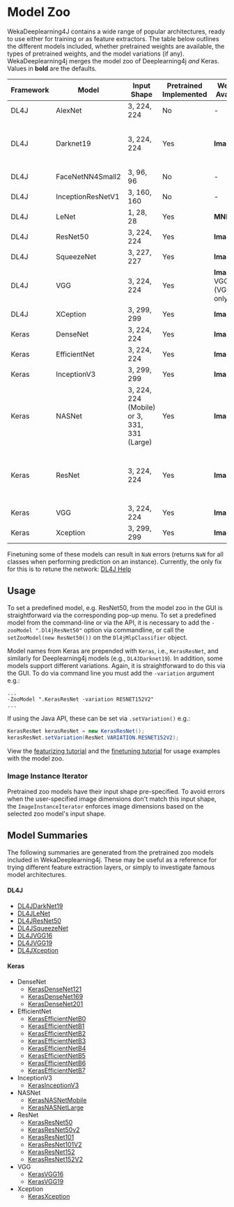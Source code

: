 # Model Zoo

WekaDeeplearning4J contains a wide range of popular architectures, ready to use either for training or as feature extractors.
The table below outlines the different models included, whether pretrained weights are available, the types of pretrained weights,
and the model variations (if any). WekaDeeplearning4j merges the model zoo of Deeplearning4j *and* Keras.
Values in **bold** are the defaults.

| Framework | Model             | Input Shape                                 | Pretrained Implemented | Weights Available                  | Varieties                            |
|-----------|-------------------|---------------------------------------------|------------------------|------------------------------------|--------------------------------------|
| DL4J      | AlexNet           | 3, 224, 224                                 | No                     | -                                  | -                                    |
| DL4J      | Darknet19         | 3, 224, 224                                 | Yes                    | **ImageNet**                       | **224x224** or 448x448 input size    |
| DL4J      | FaceNetNN4Small2  | 3, 96, 96                                   | No                     | -                                  | -                                    |
| DL4J      | InceptionResNetV1 | 3, 160, 160                                 | No                     | -                                  | -                                    |
| DL4J      | LeNet             | 1, 28, 28                                   | Yes                    | **MNIST**                          | -                                    |
| DL4J      | ResNet50          | 3, 224, 224                                 | Yes                    | **ImageNet**                       | -                                    |
| DL4J      | SqueezeNet        | 3, 227, 227                                 | Yes                    | **ImageNet**                       | -                                    |
| DL4J      | VGG               | 3, 224, 224                                 | Yes                    | **ImageNet**, VGGFace (VGG16 only) | **16**, 19                           |
| DL4J      | XCeption          | 3, 299, 299                                 | Yes                    | **ImageNet**                       | -                                    |
| Keras     | DenseNet          | 3, 224, 224                                 | Yes                    | **ImageNet**                       | **121**, 169, 201                    |
| Keras     | EfficientNet      | 3, 224, 224                                 | Yes                    | **ImageNet**                       | **B0** - B7                          |
| Keras     | InceptionV3       | 3, 299, 299                                 | Yes                    | **ImageNet**                       | -                                    |
| Keras     | NASNet            | 3, 224, 224 (Mobile) or 3, 331, 331 (Large) | Yes                    | **ImageNet**                       | **Mobile**, Large                    |
| Keras     | ResNet            | 3, 224, 224                                 | Yes                    | **ImageNet**                       | **50**, 50V2, 101, 101V2, 152, 152V2 |
| Keras     | VGG               | 3, 224, 224                                 | Yes                    | **ImageNet**                       | **16**, 19                           |
| Keras     | Xception          | 3, 299, 299                                 | Yes                    | **ImageNet**                       | -                                    |

Finetuning some of these models can result in `NaN` errors (returns `NaN` for all classes when performing prediction on an instance).
Currently, the only fix for this is to retune the network: [DL4J Help](https://deeplearning4j.konduit.ai/tuning-and-training/troubleshooting-training#nan-not-a-number-errors)

## Usage 
To set a predefined model, e.g. ResNet50, from the model zoo in the GUI is straightforward via the corresponding pop-up menu. 
To set a predefined model from the command-line or via the API, it is necessary to add the 
`-zooModel ".Dl4jResNet50"` option via commandline, or call the `setZooModel(new ResNet50())` on the `Dl4jMlpClassifier` object.

Model names from Keras are prepended with `Keras`, i.e., `KerasResNet`, and similarly for Deeplearning4j models (e.g., `DL4JDarknet19`).
In addition, some models support different variations. Again, it is straightforward to do this via the GUI. 
To do via command line you must add the `-variation` argument e.g.:

```shell
...
-ZooModel ".KerasResNet -variation RESNET152V2" 
...
```

If using the Java API, these can be set via `.setVariation()` e.g.:

```java
KerasResNet kerasResNet = new KerasResNet();
kerasResNet.setVariation(ResNet.VARIATION.RESNET152V2);
```

View the [featurizing tutorial](../examples/featurize-mnist.md) and the [finetuning tutorial](../examples/train_cnn.md)
for usage examples with the model zoo.

### Image Instance Iterator

Pretrained zoo models have their input shape pre-specified. To avoid errors when the user-specified image
dimensions don't match this input shape, the `ImageInstanceIterator` enforces image dimensions
based on the selected zoo model's input shape. 

## Model Summaries

The following summaries are generated from the pretrained zoo models included in WekaDeeplearning4j. 
These may be useful as a reference for trying different feature extraction layers, or simply to
investigate famous model architectures.

#### DL4J
* [DL4JDarkNet19](model-zoo/dl4j/DL4JDarkNet19.md)
* [DL4JLeNet](model-zoo/dl4j/DL4JLeNet.md)
* [DL4JResNet50](model-zoo/dl4j/DL4JResNet50.md)
* [DL4JSqueezeNet](model-zoo/dl4j/DL4JSqueezeNet.md)
* [DL4JVGG16](model-zoo/dl4j/DL4JVGG16.md)
* [DL4JVGG19](model-zoo/dl4j/DL4JVGG19.md)
* [DL4JXception](model-zoo/dl4j/DL4JXception.md)

#### Keras
* DenseNet
    * [KerasDenseNet121](model-zoo/keras/KerasDenseNet121.md)
    * [KerasDenseNet169](model-zoo/keras/KerasDenseNet169.md)
    * [KerasDenseNet201](model-zoo/keras/KerasDenseNet201.md)
* EfficientNet
    * [KerasEfficientNetB0](model-zoo/keras/KerasEfficientNetB0.md)
    * [KerasEfficientNetB1](model-zoo/keras/KerasEfficientNetB1.md)
    * [KerasEfficientNetB2](model-zoo/keras/KerasEfficientNetB2.md)
    * [KerasEfficientNetB3](model-zoo/keras/KerasEfficientNetB3.md)
    * [KerasEfficientNetB4](model-zoo/keras/KerasEfficientNetB4.md)
    * [KerasEfficientNetB5](model-zoo/keras/KerasEfficientNetB5.md)
    * [KerasEfficientNetB6](model-zoo/keras/KerasEfficientNetB6.md)
    * [KerasEfficientNetB7](model-zoo/keras/KerasEfficientNetB7.md)
* InceptionV3
    * [KerasInceptionV3](model-zoo/keras/KerasInceptionV3.md)
* NASNet
    * [KerasNASNetMobile](model-zoo/keras/KerasNASNetMobile.md)
    * [KerasNASNetLarge](model-zoo/keras/KerasNASNetLarge.md)
* ResNet
    * [KerasResNet50](model-zoo/keras/KerasResNet50.md)
    * [KerasResNet50v2](model-zoo/keras/KerasResNet50V2.md)
    * [KerasResNet101](model-zoo/keras/KerasResNet101.md)
    * [KerasResNet101V2](model-zoo/keras/KerasResNet101V2.md)
    * [KerasResNet152](model-zoo/keras/KerasResNet152.md)
    * [KerasResNet152V2](model-zoo/keras/KerasResNet152V2.md)
* VGG
    * [KerasVGG16](model-zoo/keras/KerasVGG16.md)
    * [KerasVGG19](model-zoo/keras/KerasVGG19.md)
* Xception
    * [KerasXception](model-zoo/keras/KerasXception.md)

